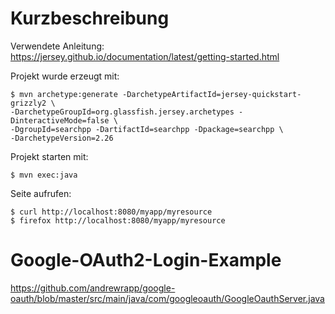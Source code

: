 Kurzbeschreibung
================

Verwendete Anleitung: <https://jersey.github.io/documentation/latest/getting-started.html>

Projekt wurde erzeugt mit:

    $ mvn archetype:generate -DarchetypeArtifactId=jersey-quickstart-grizzly2 \
    -DarchetypeGroupId=org.glassfish.jersey.archetypes -DinteractiveMode=false \
    -DgroupId=searchpp -DartifactId=searchpp -Dpackage=searchpp \
    -DarchetypeVersion=2.26

Projekt starten mit:

    $ mvn exec:java

Seite aufrufen:

    $ curl http://localhost:8080/myapp/myresource
    $ firefox http://localhost:8080/myapp/myresource

Google-OAuth2-Login-Example
===========================

<https://github.com/andrewrapp/google-oauth/blob/master/src/main/java/com/googleoauth/GoogleOauthServer.java>
